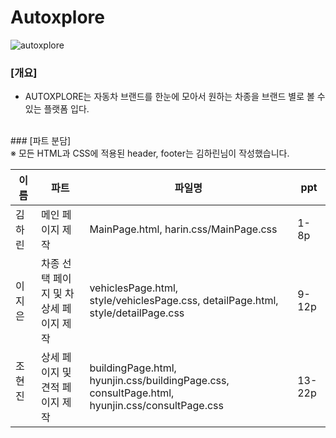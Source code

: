 # Autoxplore
![autoxplore](https://github.com/Autoxplore/Autoxplore/assets/99604087/d651dc2f-9944-4de0-b2c8-d258b26cef7d)
### [개요] <br>
+ AUTOXPLORE는 자동차 브랜드를 한눈에 모아서 원하는 차종을 브랜드 별로 볼 수 있는 플랫폼 입다.
<br>
### [파트 분담] <br>
※ 모든 HTML과 CSS에 적용된 header, footer는 김하린님이 작성했습니다.

|이름|파트|파일명|ppt|
|---------|-------|---------|-----------|
| 김하린 |메인 페이지 제작|MainPage.html, harin.css/MainPage.css|1-8p|
| 이지은 |차종 선택 페이지 및 차 상세 페이지 제작|vehiclesPage.html, style/vehiclesPage.css, detailPage.html, style/detailPage.css|9-12p|
| 조현진  |상세 페이지 및 견적 페이지 제작|buildingPage.html, hyunjin.css/buildingPage.css, consultPage.html, hyunjin.css/consultPage.css|13-22p|
